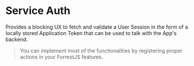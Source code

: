 # Service Auth

Provides a blocking UX to fetch and validate a User Session in the form of a locally stored Application Token that can be used to talk with the App's backend.

> You can implement most of the functionalities by registering proper actions in your ForrestJS features.
